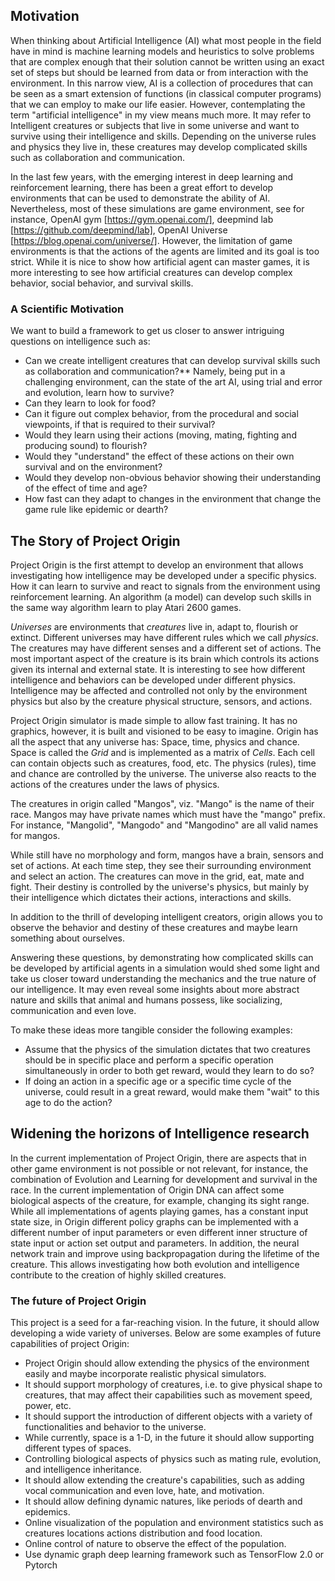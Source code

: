 ## Motivation

When thinking about Artificial Intelligence (AI) what most people in the field have in mind is machine learning models and 
heuristics to solve problems that are complex enough that their solution cannot be written using an exact set of steps but 
should be learned from data or from interaction with the environment.
In this narrow view, AI is a collection of procedures that can be seen as a smart extension of functions (in classical computer programs) that we can employ to make our life easier.
However, contemplating the term "artificial intelligence" in my view means much more. 
It may refer to Intelligent creatures or subjects that live in some universe and want to survive using their intelligence and skills.
Depending on the universe rules and physics they live in, these creatures may develop complicated skills such as collaboration and communication.

In the last few years, with the emerging interest in deep learning and reinforcement learning, there has been a great effort to develop environments
that can be used to demonstrate the ability of AI.
Nevertheless, most of these simulations are game environment, see for instance, OpenAI gym [https://gym.openai.com/], deepmind lab [https://github.com/deepmind/lab], OpenAI Universe [https://blog.openai.com/universe/].
However, the limitation of game environments is that the actions of the agents are limited and its goal is too strict.
While it is nice to show how artificial agent can master games, it is more interesting to see  how artificial creatures can develop
complex behavior, social behavior, and survival skills.

### A Scientific Motivation
We want to build a framework to get us closer to answer intriguing questions on intelligence such as:
 - Can we create intelligent creatures that can develop survival skills such as collaboration and communication?**
Namely, being put in a challenging environment, can the state of the art AI, using trial and error and evolution, 
learn how to survive?
- Can they learn to look for food?
- Can it figure out complex behavior, from the procedural and social viewpoints, if that is required to their survival?  
- Would they learn using their actions (moving, mating, fighting and producing sound) to flourish?
- Would they "understand" the effect of these actions on their own survival and on the environment? 
- Would they develop non-obvious behavior showing their understanding of the effect of time and age?
- How fast can they adapt to changes in the environment that change the game rule like epidemic or dearth?  

## The Story of Project Origin

Project Origin is the first attempt to develop an environment that allows investigating how intelligence may be developed under a specific physics.
How it can learn to survive and react to signals from the environment using reinforcement learning.
An algorithm (a model) can develop such skills in the same way algorithm learn to play Atari 2600 games. 

*Universes* are environments that *creatures* live in, adapt to, flourish or extinct.
Different universes may have different rules which we call *physics*. 
The creatures may have different senses and a different set of actions.
The most important aspect of the creature is its brain which controls its actions given its internal and external state.
It is interesting to see how different intelligence and behaviors can be developed under different physics.
Intelligence may be affected and controlled not only by the environment physics but also by the creature physical structure, sensors, and actions.

Project Origin simulator is made simple to allow fast training.
It has no graphics, however, it is built and visioned to be easy to imagine.
Origin has all the aspect that any universe has: Space, time, physics and chance.
Space is called the *Grid* and is implemented as a matrix of *Cells*.
Each cell can contain objects such as creatures, food, etc.
The physics (rules), time and chance are controlled by the universe. The universe also reacts to the actions of the creatures under the laws of physics. 

The creatures in origin called "Mangos", viz. "Mango" is the name of their race.
Mangos may have private names which must have the "mango" prefix. 
For instance, "Mangolid", "Mangodo" and "Mangodino" are all valid names for mangos.

While still have no morphology and form, mangos have a brain, sensors and set of actions.
At each time step, they see their surrounding environment and select an action.
The creatures can move in the grid, eat, mate and fight.
Their destiny is controlled by the universe's physics, but mainly by their intelligence which dictates their actions, interactions and skills.

In addition to the thrill of developing intelligent creators, origin allows you to observe the behavior and destiny of these creatures and maybe learn something about ourselves.


Answering these questions, by demonstrating how complicated skills can be developed by artificial agents in a simulation
would shed some light and take us closer toward understanding the mechanics and the true nature of our intelligence.
It may even reveal some insights about more abstract nature and skills that animal and humans possess, like socializing, communication and even love. 

To make these ideas more tangible consider the following examples: 
- Assume that the physics of the simulation dictates that two creatures should be in specific place and perform 
a specific operation simultaneously in order to both get reward, would they learn to do so?
- If doing an action in a specific age or a specific time cycle of the universe, could result in a great reward, would make them "wait" to this age to do the action?

## Widening the horizons of Intelligence research
In the current implementation of Project Origin, there are aspects that in other game environment is not possible or not relevant, for instance, the combination of Evolution and Learning for development and survival in the race.
In the current implementation of Origin DNA can affect some biological aspects of the creature, for example, changing its sight range.
While all implementations of agents playing games, has a constant input state size, in Origin different policy graphs can be implemented with a different number of input parameters or even different inner structure of state input or action set output and parameters.
In addition, the neural network train and improve using backpropagation during the lifetime of the creature.
This allows investigating how both evolution and intelligence contribute to the creation of highly skilled creatures.

### The future of Project Origin
This project is a seed for a far-reaching vision. In the future, it should allow developing a wide variety of universes. Below are some examples of future capabilities of project Origin:

- Project Origin should allow extending the physics of the environment easily and maybe incorporate realistic physical simulators.
- It should support morphology of creatures, i.e. to give physical shape to creatures, that may affect their capabilities such as movement speed, power, etc.
- It should support the introduction of different objects with a variety of functionalities and behavior to the universe.
- While currently, space is a 1-D, in the future it should allow supporting different types of spaces.
- Controlling biological aspects of physics such as mating rule, evolution, and intelligence inheritance.
- It should allow extending the creature's capabilities, such as adding vocal communication and even love, hate, and motivation.
- It should allow defining dynamic natures, like periods of dearth and epidemics. 
- Online visualization of the population and environment statistics such as creatures locations actions distribution and food location.
- Online control of nature to observe the effect of the population. 
- Use dynamic graph deep learning framework such as TensorFlow 2.0 or Pytorch

